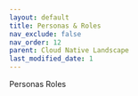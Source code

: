 ```yaml
---
layout: default
title: Personas & Roles
nav_exclude: false
nav_order: 12
parent: Cloud Native Landscape
last_modified_date: 1
---
```



Personas
Roles